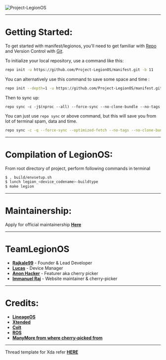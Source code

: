 ![Project-LegionOS](https://raw.githubusercontent.com/Project-LegionOS/xda_template/10/logos/legion.jpg)

---------------------------------------------------------------------------------------
 Getting Started:
 ==============

To get started with manifest/legionos, you'll need to get familiar with [Repo](https://source.android.com/source/using-repo.html) and Version Control with [Git](https://source.android.com/source/version-control.html).

To initialize your local repository, use a command like this:

```bash
repo init -u https://github.com/Project-LegionOS/manifest.git -b 11

```
You can alternatively use this command to save some space and time :

```bash
repo init --depth=1 -u https://github.com/Project-LegionOS/manifest.git -b 11

```

Then to sync up:

```
repo sync -c -j$(nproc --all) --force-sync --no-clone-bundle --no-tags
```
You can just use `repo sync` or above command, but this will save you from lot of terminal spam, data and time.
```bash
repo sync -c -q --force-sync --optimized-fetch --no-tags --no-clone-bundle --prune -j$(nproc --all)
```
---------------------------------------------------------------------------------------
 Compilation of  LegionOS:
 ==================

From root directory of project, perform following commands in terminal

```bash
$ . build/envsetup.sh
$ lunch legion_<device_codename>-buildtype
$ make legion
```
---------------------------------------------------------------------------------------
 Maintainership:
 ================

 Apply for official maintainership [**Here**](https://github.com/Project-LegionOS/Docs)

---------------------------------------------------------------------------------------
 TeamLegionOS
 ===============

 * [**Rajkale99**](https://t.me/rajkale99) - Founder & Lead Developer
 * [**Lucas**](https://t.me/pintos) - Device Manager
 * [**Anon Hacker**](https://t.me/AnonymousHacker_47) - Featurer aka cherry picker
 * [**Immanuel Raj**](https://t.me/Immanuel_Raj) - Website maintainer & cherry-picker
 
---------------------------------------------------------------------------------------
 Credits:
 =======

 * [**LineageOS**](https://github.com/LineageOS)
 * [**Xtended**](https://github.com/Project-Xtended)
 * [**Colt**](https://github.com/Colt-Enigma)
 * [**ROS**](https://github.com/RevengeOS)
 * [**ManyMore from where cherry-picked from**](https://github.com)

---------------------------------------------------------------------------------------

Thread template for Xda refer [**HERE**](https://github.com/Project-LegionOS/xda_template/blob/10/template.txt)
